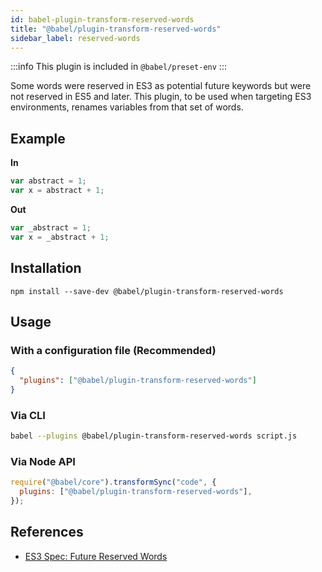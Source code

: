 ```yaml
---
id: babel-plugin-transform-reserved-words
title: "@babel/plugin-transform-reserved-words"
sidebar_label: reserved-words
---
```


:::info
This plugin is included in `@babel/preset-env`
:::

Some words were reserved in ES3 as potential future keywords but were not
reserved in ES5 and later. This plugin, to be used when targeting ES3
environments, renames variables from that set of words.

## Example

**In**

```js title="JavaScript"
var abstract = 1;
var x = abstract + 1;
```

**Out**

```js title="JavaScript"
var _abstract = 1;
var x = _abstract + 1;
```

## Installation

```shell npm2yarn
npm install --save-dev @babel/plugin-transform-reserved-words
```

## Usage

### With a configuration file (Recommended)

```json title="babel.config.json"
{
  "plugins": ["@babel/plugin-transform-reserved-words"]
}
```

### Via CLI

```sh title="Shell"
babel --plugins @babel/plugin-transform-reserved-words script.js
```

### Via Node API

```js title="JavaScript"
require("@babel/core").transformSync("code", {
  plugins: ["@babel/plugin-transform-reserved-words"],
});
```

## References

- [ES3 Spec: Future Reserved Words](http://www.ecma-international.org/publications/files/ECMA-ST-ARCH/ECMA-262,%203rd%20edition,%20December%201999.pdf#page=26)
